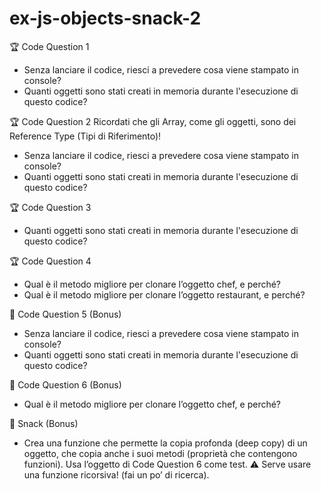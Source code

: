 # ex-js-objects-snack-2
🏆 Code Question 1
- Senza lanciare il codice, riesci a prevedere cosa viene stampato in console?
- Quanti oggetti sono stati creati in memoria durante l'esecuzione di questo codice?

🏆 Code Question 2
Ricordati che gli Array, come gli oggetti, sono dei Reference Type (Tipi di Riferimento)!
- Senza lanciare il codice, riesci a prevedere cosa viene stampato in console?
- Quanti oggetti sono stati creati in memoria durante l'esecuzione di questo codice?

🏆 Code Question 3
- Quanti oggetti sono stati creati in memoria durante l'esecuzione di questo codice?

🏆 Code Question 4
- Qual è il metodo migliore per clonare l’oggetto chef, e perché?
- Qual è il metodo migliore per clonare l’oggetto restaurant, e perché?

🎯 Code Question 5 (Bonus)
- Senza lanciare il codice, riesci a prevedere cosa viene stampato in console?
- Quanti oggetti sono stati creati in memoria durante l'esecuzione di questo codice?

🎯 Code Question 6 (Bonus)
- Qual è il metodo migliore per clonare l’oggetto chef, e perché?

🎯 Snack  (Bonus)
- Crea una funzione che permette la copia profonda (deep copy) di un oggetto, che copia anche i suoi metodi (proprietà che contengono funzioni). Usa l’oggetto di Code Question 6 come test.
⚠️ Serve usare una funzione ricorsiva! (fai un po’ di ricerca).